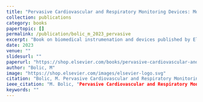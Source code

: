 ```yaml
---
title: "Pervasive Cardiovascular and Respiratory Monitoring Devices: Model-Based Design"
collection: publications
category: books
papertopic: []
permalink: /publication/bolic_m_2023_pervasive
excerpt: "Book on biomedical instrumenation and devices published by Elsevier in 2023."
date: 2023
venue: ""
slidesurl: ""
paperurl: "https://shop.elsevier.com/books/pervasive-cardiovascular-and-respiratory-monitoring-devices/bolic/978-0-12-820947-9"
author: "Bolic, M"
image: "https://shop.elsevier.com/images/elsevier-logo.svg"
citation: "Bolic, M. Pervasive Cardiovascular and Respiratory Monitoring Devices: Model-Based Design. , 2023."
ieee_citation: "M. Bolic, "Pervasive Cardiovascular and Respiratory Monitoring Devices: Model-Based Design," 2023."
keywords: ""
---
```

